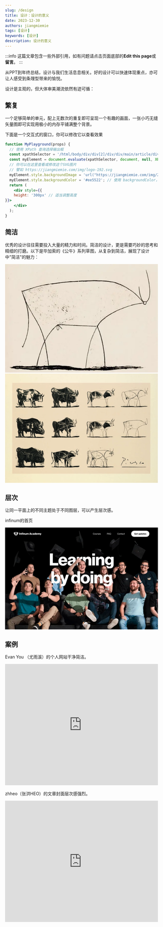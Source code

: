 ```yaml
---
slug: /design
title: 设计：设计的意义
date: 2023-12-30
authors: jiangmiemie
tags: [设计]
keywords: [设计]
description: 设计的意义
---
```


:::info
这篇文章包含一些外部引用，如有问题请点击页面底部的**Edit this page**或**留言**。
:::

从PPT到年终总结，设计与我们生活息息相关。好的设计可以快速体现重点，亦可让人感受到条理型带来的愉悦。

设计是主观的，但大体审美潮流依然有迹可循：

## 繁复

一个足够简单的单元，配上无数次的重复即可呈现一个有趣的画面，一张小巧无缝矢量图即可实现用极小的内存平铺满整个背景。

下面是一个交互式的窗口，你可以修改它以查看效果

```jsx live
function MyPlayground(props) {
  // 使用 XPath 查询选择输出框
  const xpathSelector = '/html/body/div/div[2]/div/div/main/article/div/div/div[4]';
  const myElement = document.evaluate(xpathSelector, document, null, XPathResult.FIRST_ORDERED_NODE_TYPE, null).singleNodeValue;
  // 你可以在这里查看或修改这个SVG图片
  // 譬如 https://jiangmiemie.com/img/logo-192.svg
  myElement.style.backgroundImage = 'url("https://jiangmiemie.com/img/2024/protruding-squares.svg")';
  myElement.style.backgroundColor = '#ee5522'; // 使用 backgroundColor，而不是 background-color
  return (
    <div style={{
    height: '300px' // 适当调整高度
}}>
    </div>
  );
}
```


## 简洁

优秀的设计往往需要投入大量的精力和时间。简洁的设计，更是需要巧妙的思考和精细的打磨。以下是毕加索的《公牛》系列草图，从复杂到简洁，展现了设计中"简洁"的魅力：

![cow](/img/2024/cow.webp)
![cow](/img/2024/cow.png)

## 层次

让同一平面上的不同主题处于不同图层，可以产生层次感。

infinum的首页

[![academy](/img/showcase/academy.webp)](https://academy.infinum.com)



## 案例

Evan You （尤雨溪）的个人网站干净简洁。

<iframe src="https://evanyou.me/" width="100%" height="400" frameborder="0"></iframe>

zhheo（张洪HEO）的文章封面层次感强烈。

<iframe src="https://blog.zhheo.com" width="100%" height="400" frameborder="0"></iframe>